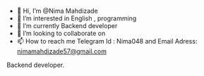 - 👋 Hi, I’m @Nima Mahdizade
- 👀 I’m interested in English , programming
- 🌱 I’m currently Backend developer
- 💞️ I’m looking to collaborate on
- 📫 How to reach me Telegram Id : Nima048 and Email Adress: nimamahdizade57@gmail.com


Backend developer.
<!---
NimaM048/NimaM048 is a ✨ special ✨ repository because its `README.md` (this file) appears on your GitHub profile.
You can click the Preview link to take a look at your changes.
--->
